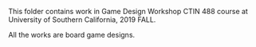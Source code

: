 This folder contains work in Game Design Workshop CTIN 488 course at University of Southern California, 2019 FALL.

All the works are board game designs.
